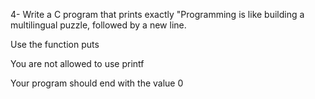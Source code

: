 4- Write a C program that prints exactly "Programming is like building a multilingual puzzle, followed by a new line.



Use the function puts

You are not allowed to use printf

Your program should end with the value 0
